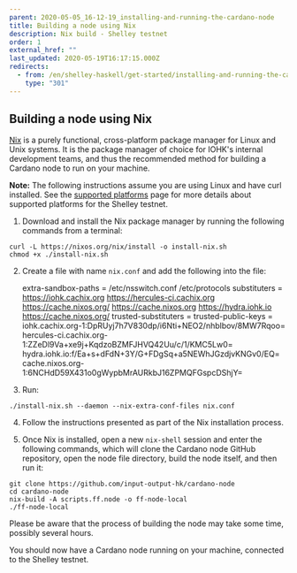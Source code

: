 ```yaml
---
parent: 2020-05-05_16-12-19_installing-and-running-the-cardano-node
title: Building a node using Nix
description: Nix build - Shelley testnet
order: 1
external_href: ""
last_updated: 2020-05-19T16:17:15.000Z
redirects:
  - from: /en/shelley-haskell/get-started/installing-and-running-the-cardano-node/building-the-node-using-nix/
    type: "301"
---
```

## Building a node using Nix

[Nix](https://nixos.org/) is a purely functional, cross-platform package manager for Linux and Unix systems. It is the package manager of choice for IOHK's internal development teams, and thus the recommended method for building a Cardano node to run on your machine.

**Note:** The following instructions assume you are using Linux and have curl installed. See the [supported platforms](/shelley/about/supported-platforms/) page for more details about supported platforms for the Shelley testnet.

1. Download and install the Nix package manager by running the following commands from a terminal:

```shell
curl -L https://nixos.org/nix/install -o install-nix.sh
chmod +x ./install-nix.sh
```
2. Create a file with name `nix.conf` and add the following into the file:  

    extra-sandbox-paths = /etc/nsswitch.conf /etc/protocols
    substituters = https://iohk.cachix.org https://hercules-ci.cachix.org https://cache.nixos.org/ https://cache.nixos.org https://hydra.iohk.io https://cache.nixos.org/
    trusted-substituters =
    trusted-public-keys = iohk.cachix.org-1:DpRUyj7h7V830dp/i6Nti+NEO2/nhblbov/8MW7Rqoo= hercules-ci.cachix.org-1:ZZeDl9Va+xe9j+KqdzoBZMFJHVQ42Uu/c/1/KMC5Lw0= hydra.iohk.io:f/Ea+s+dFdN+3Y/G+FDgSq+a5NEWhJGzdjvKNGv0/EQ= cache.nixos.org-1:6NCHdD59X431o0gWypbMrAURkbJ16ZPMQFGspcDShjY=

3. Run:

```shell
./install-nix.sh --daemon --nix-extra-conf-files nix.conf
```

4. Follow the instructions presented as part of the Nix installation process.

5. Once Nix is installed, open a new `nix-shell` session and enter the following commands, which will clone the Cardano node GitHub repository, open the node file directory, build the node itself, and then run it:

```shell
git clone https://github.com/input-output-hk/cardano-node
cd cardano-node
nix-build -A scripts.ff.node -o ff-node-local
./ff-node-local
```

Please be aware that the process of building the node may take some time, possibly several hours.

You should now have a Cardano node running on your machine, connected to the Shelley testnet.
